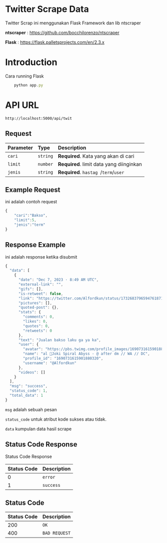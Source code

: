 
# Twitter Scrape Data
Twitter Scrap ini menggunakan Flask Framework dan lib ntscraper

**ntscraper** :  <https://github.com/bocchilorenzo/ntscraper>

**Flask** :  <https://flask.palletsprojects.com/en/2.3.x>

# Introduction

Cara running Flask
```javascript
    python app.py
```

# API URL
```http
http://localhost:5000/api/twit
```

## Request
| Parameter | Type | Description |
| :--- | :--- | :--- |
| `cari` | `string` | **Required**. Kata yang akan di cari |
| `limit` | `number` | **Required**. limit data yang diinginkan |
| `jenis` | `string` | **Required**. `hastag `/`term`/`user` 


## Example Request
ini adalah contoh request
```javascript
{
	"cari":"Bakso",
	"limit":5,
	"jenis":"term"
}
```



## Response Example
ini adalah response ketika disubmit
```javascript
{
  "data": [
    {
      "date": "Dec 7, 2023 · 8:49 AM UTC",
      "external-link": "",
      "gifs": [],
      "is-retweet": false,
      "link": "https://twitter.com/Alfordkun/status/1732683796594761871#m",
      "pictures": [],
      "quoted-post": {},
      "stats": {
        "comments": 0,
        "likes": 0,
        "quotes": 0,
        "retweets": 0
      },
      "text": "Jualan bakso laku ga ya ka",
      "user": {
        "avatar": "https://pbs.twimg.com/profile_images/1690731615901880320/6AViuxwv_bigger.png",
        "name": "al 📌Joki Spiral Abyss - @ after dm // WA // DC",
        "profile_id": "1690731615901880320",
        "username": "@Alfordkun"
      },
      "videos": []
    }
  ],
  "msg": "success",
  "status_code": 1,
  "total_data": 1
}
```

`msg` adalah  sebuah pesan 

`status_code` untuk atribut kode sukses atau tidak.

`data` kumpulan data hasil scrape


## Status Code Response
Status Code Response

| Status Code | Description |
| :--- | :--- |
| 0 | `error` |
| 1 | `success` |

## Status Code
| Status Code | Description |
| :--- | :--- |
| 200 | `OK` |
| 400 | `BAD REQUEST` |

